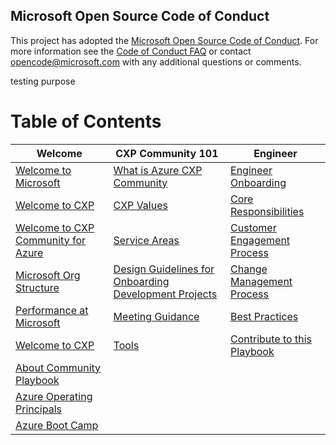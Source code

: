 ## Microsoft Open Source Code of Conduct
This project has adopted the [Microsoft Open Source Code of Conduct](https://opensource.microsoft.com/codeofconduct/).
For more information see the [Code of Conduct FAQ](https://opensource.microsoft.com/codeofconduct/faq/) or contact [opencode@microsoft.com](mailto:opencode@microsoft.com) with any additional questions or comments.




testing purpose 







# Table of Contents

| Welcome                        | CXP Community 101                             | Engineer                     |
|--------------------------------|---------------------------------|------------------------------|
|[Welcome to Microsoft](docs/Welcome/Welcome_to_Microsoft.md)| [What is Azure CXP Community](docs/CXPCommunity101/Community.md)      | [Engineer Onboarding](docs/Engineer/Engineering_Onboarding.md)         |
|      [Welcome to CXP](docs/Welcome/Welcome_to_CXP.md)               |  [CXP Values](docs/CXPCommunity101/CXPValues.md)| [Core Responsibilities](docs/Engineer/Engineering_Core_Responsibilities.md)       | 
| [Welcome to CXP Community for Azure](docs/Welcome/Welcome_to_CXP_Community_for_Azure.md)                      | [Service Areas](docs/CXPCommunity101/ServiceArea.md) |[Customer Engagement Process](docs/Engineer/Customer_Engagement_Process.md)          
| [Microsoft Org Structure](docs/Welcome/Microsoft_Organizational_Structure.md) | [Design Guidelines for Onboarding Development Projects](docs/CXPCommunity101/DesignGuidelines.md) | [Change Management Process](docs/Engineer/changemanagement.md)
| [Performance at Microsoft](docs/Welcome/Performance_at_Microsoft.md)   | [Meeting Guidance](docs/CXPCommunity101/Meeting_Guidance.md)   |[Best Practices](docs/Engineer/Engineering_Best_Practices.md)   
| [Welcome to CXP](docs/Welcome/Welcome_to_CXP.md)|[Tools](docs/CXPCommunity101/Tools/Tools.md) | [Contribute to this Playbook](docs/Engineer/CommittoGitHub.md)         
| [About Community Playbook](docs/Welcome/About_this_Playbook.md)||       
| [Azure Operating Principals](docs/Welcome/Operating_Principals_for_Azure_Engineering.md)                    |
| [Azure Boot Camp](docs/Welcome/Azure_Boot_Camp.md)       |   

